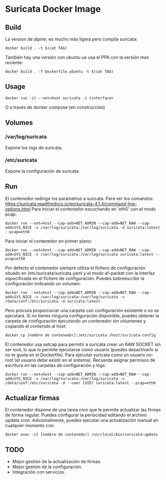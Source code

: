 # Suricata Docker Image

## Build

La version de alpine, es mucho más ligera pero compila suricata:
	
	docker build . -t $(cat TAG)

También hay una versión con ubuntu 	ue usa el PPA con la versión más reciente:

	docker build . -f Dockerfile.ubuntu -t $(cat TAG)

## Usage

    docker run -it --net=host suricata -i <interface>

O a través de docker compose (en construcción)

## Volumes

### /var/log/suricata

Expone los logs de suricata.

### /etc/suricata

Expone la configuración de suricata.

## Run

El contenedor redirige los parámetros a suricata. Para ver los comandos: https://suricata.readthedocs.io/en/suricata-4.1.4/command-line-options.html
Para iniciar el contenedor escuchando en 'eth0' con el modo pcap:

	docker run --net=host --cap-add=NET_ADMIN --cap-add=NET_RAW --cap-add=SYS_NICE -v /var/log/suricata:/var/log/suricata -d suricata:latest --pcap=eth0

Para iniciar el contenedor en primer plano:

	docker run --net=host --cap-add=NET_ADMIN --cap-add=NET_RAW --cap-add=SYS_NICE -v /var/log/suricata:/var/log/suricata suricata:latest --pcap=eth0

Por defecto el contenedor siempre utiliza el fichero de configuración situado en /etc/suricata/suricata.yaml y el modo af-packet con la interfaz especificada en el fichero de configuración.
Puedes sobreescribir la configuración indicando un volumen:

	docker run --net=host --cap-add=NET_ADMIN --cap-add=NET_RAW --cap-add=SYS_NICE -v /var/log/suricata:/var/log/suricata -v /data/conf:/etc/suricata -d suricata:latest

Pero procura proporcionar una carpeta con configuración existente o no se ejecutará. Si no tienes ninguna configuración disponible, puedes obtener la carpeta de configuración ejecutando un contenedor sin volumenes y copiando el contenido al host:

	docker cp [nombre de contenedor]:/etc/suricata /host/suricata-config

El contenedor usa setcap para permitir a suricata crear un RAW SOCKET sin ser root, lo que lo permite ejecutarse como usuario (puedes desactivarlo si no te gusta en el Dockerfile). Para ejecutar suricata como un usuario no-root (el usuario debe existir en el sistema). Recuerda asignar permisos de escritura en las carpetas de configuración y logs:

	docker run --net=host --cap-add=NET_ADMIN --cap-add=NET_RAW --cap-add=SYS_NICE -v /var/log/suricata:/var/log/suricata -v /data/conf:/etc/suricata -d --user [UID] suricata:latest --pcap=eth0

## Actualizar firmas

El contenedor dispone de una tarea cron que le permite actualizar las firmas de forma regular. Puedes configurar la periocidad editando el archivo update.cron. Adicionalmente, puedes ejecutar una actualización manual en cualquier momento con:

	docker exec -it [nombre de contenedor] /usr/local/bin/suricata-update


## TODO

- Mejor gestión de la actualización de firmas.
- Mejor gestión de la configuración.
- Integración con servicios.

